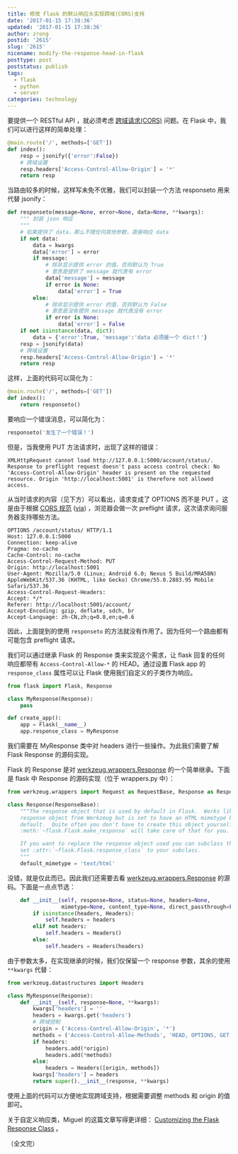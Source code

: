 ```yaml
---
title: 修改 Flask 的默认响应头实现跨域(CORS)支持
date: '2017-01-15 17:38:36'
updated: '2017-01-15 17:38:36'
author: zrong
postid: '2615'
slug: '2615'
nicename: modify-the-response-head-in-flask
posttype: post
poststatus: publish
tags:
  - flask
  - python
  - server
categories: technology
---
```


要提供一个 RESTful API ，就必须考虑 [跨域请求(CORS)][1] 问题。在 Flask 中，我们可以进行这样的简单处理： <!--more-->

``` python
@main.route('/', methods=['GET'])
def index():
    resp = jsonify({'error':False})
    # 跨域设置
    resp.headers['Access-Control-Allow-Origin'] = '*'
    return resp
```

当路由较多的时候，这样写未免不优雅，我们可以封装一个方法 responseto 用来代替 jsonify：

``` python
def responseto(message=None, error=None, data=None, **kwargs):
    """ 封装 json 响应
    """
    # 如果提供了 data，那么不理任何其他参数，直接响应 data
    if not data:
        data = kwargs
        data['error'] = error
        if message:
            # 除非显示提供 error 的值，否则默认为 True
            # 意思是提供了 message 就代表有 error
            data['message'] = message
            if error is None:
                data['error'] = True
        else:
            # 除非显示提供 error 的值，否则默认为 False
            # 意思是没有提供 message 就代表没有 error
            if error is None:
                data['error'] = False
    if not isinstance(data, dict):
        data = {'error':True, 'message':'data 必须是一个 dict！'}
    resp = jsonify(data)
    # 跨域设置
    resp.headers['Access-Control-Allow-Origin'] = '*'
    return resp
```

这样，上面的代码可以简化为：


``` python
@main.route('/', methods=['GET'])
def index():
    return responseto()
```

要响应一个错误消息，可以简化为：

``` python
responseto('发生了一个错误！')
```

但是，当我使用 PUT 方法请求时，出现了这样的错误：

```
XMLHttpRequest cannot load http://127.0.0.1:5000/account/status/. Response to preflight request doesn't pass access control check: No 'Access-Control-Allow-Origin' header is present on the requested resource. Origin 'http://localhost:5001' is therefore not allowed access.
```

从当时请求的内容（见下方）可以看出，请求变成了 OPTIONS 而不是 PUT 。这是由于根据 [CORS 规范][5] ([via][4]) ，浏览器会做一次 preflight 请求，这次请求询问服务器支持哪些方法。

```
OPTIONS /account/status/ HTTP/1.1
Host: 127.0.0.1:5000
Connection: keep-alive
Pragma: no-cache
Cache-Control: no-cache
Access-Control-Request-Method: PUT
Origin: http://localhost:5001
User-Agent: Mozilla/5.0 (Linux; Android 6.0; Nexus 5 Build/MRA58N) AppleWebKit/537.36 (KHTML, like Gecko) Chrome/55.0.2883.95 Mobile Safari/537.36
Access-Control-Request-Headers:
Accept: */*
Referer: http://localhost:5001/account/
Accept-Encoding: gzip, deflate, sdch, br
Accept-Language: zh-CN,zh;q=0.8,en;q=0.6
```

因此，上面提到的使用 `responseto` 的方法就没有作用了。因为任何一个路由都有可能包含 preflight 请求。

我们可以通过继承 Flask 的 Response 类来实现这个需求，让 flask 回复的任何响应都带有 `Access-Control-Allow-*` 的 HEAD。通过设置 Flask app 的 `response_class` 属性可以让 Flask 使用我们自定义的子类作为响应。

``` python
from flask import Flask, Response

class MyResponse(Response):
    pass

def create_app():
    app = Flask(__name__)
    app.response_class = MyResponse
```

我们需要在 MyResponse 类中对 headers 进行一些操作。为此我们需要了解 Flask Response 的源码实现。

Flask 的 Response 是对 [werkzeug.wrappers.Response][3] 的一个简单继承。下面是 flask 中 Response 的源码实现（位于 wrappers.py 中）：

``` python
from werkzeug.wrappers import Request as RequestBase, Response as ResponseBase

class Response(ResponseBase):
    """The response object that is used by default in Flask.  Works like the
    response object from Werkzeug but is set to have an HTML mimetype by
    default.  Quite often you don't have to create this object yourself because
    :meth:`~flask.Flask.make_response` will take care of that for you.

    If you want to replace the response object used you can subclass this and
    set :attr:`~flask.Flask.response_class` to your subclass.
    """
    default_mimetype = 'text/html'
```

没错，就是仅此而已。因此我们还需要去看 [werkzeug.wrappers.Response][3] 的源码。下面是一点点节选：

``` python
    def __init__(self, response=None, status=None, headers=None,
                 mimetype=None, content_type=None, direct_passthrough=False):
        if isinstance(headers, Headers):
            self.headers = headers
        elif not headers:
            self.headers = Headers()
        else:
            self.headers = Headers(headers)

```

由于参数太多，在实现继承的时候，我们仅保留一个 response 参数，其余的使用 `**kwargs` 代替：


``` python
from werkzeug.datastructures import Headers

class MyResponse(Response):
    def __init__(self, response=None, **kwargs):
        kwargs['headers'] = ''
        headers = kwargs.get('headers')
        # 跨域控制 
        origin = ('Access-Control-Allow-Origin', '*')
        methods = ('Access-Control-Allow-Methods', 'HEAD, OPTIONS, GET, POST, DELETE, PUT')
        if headers:
            headers.add(*origin)
            headers.add(*methods)
        else:
            headers = Headers([origin, methods])
        kwargs['headers'] = headers
        return super().__init__(response, **kwargs)
```

使用上面的代码可以方便地实现跨域支持，根据需要调整 methods 和 origin 的值即可。

关于自定义响应类，Miguel 的这篇文章写得更详细： [Customizing the Flask Response Class][2] 。

（全文完）

[1]: https://developer.mozilla.org/zh-CN/docs/Web/HTTP/Access_control_CORS
[2]: https://blog.miguelgrinberg.com/post/customizing-the-flask-response-class
[3]: http://werkzeug.pocoo.org/docs/0.11/wrappers/#werkzeug.wrappers.Response
[4]: http://stackoverflow.com/a/12320736
[5]: https://www.w3.org/TR/cors/#resource-preflight-requests
